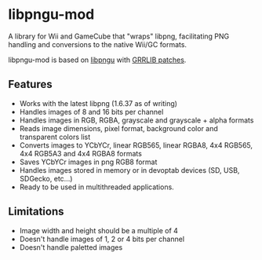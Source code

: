# libpngu-mod
A library for Wii and GameCube that "wraps" libpng, facilitating PNG handling and conversions to the native Wii/GC formats.

libpngu-mod is based on [libpngu](https://wiibrew.org/wiki/PNGU) with [GRRLIB patches](https://github.com/GRRLIB/GRRLIB/tree/master/GRRLIB/lib/pngu).

## Features
* Works with the latest libpng (1.6.37 as of writing)
* Handles images of 8 and 16 bits per channel
* Handles images in RGB, RGBA, grayscale and grayscale + alpha formats
* Reads image dimensions, pixel format, background color and transparent colors list
* Converts images to YCbYCr, linear RGB565, linear RGBA8, 4x4 RGB565, 4x4 RGB5A3 and 4x4 RGBA8 formats
* Saves YCbYCr images in png RGB8 format
* Handles images stored in memory or in devoptab devices (SD, USB, SDGecko, etc...)
* Ready to be used in multithreaded applications.

## Limitations
* Image width and height should be a multiple of 4
* Doesn't handle images of 1, 2 or 4 bits per channel
* Doesn't handle paletted images

